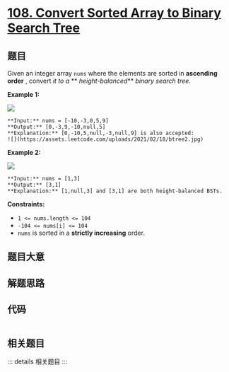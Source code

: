 # [108. Convert Sorted Array to Binary Search Tree](https://leetcode.com/problems/convert-sorted-array-to-binary-search-tree)

## 题目

Given an integer array `nums` where the elements are sorted in **ascending
order** , convert _it to a_ ** _height-balanced_** _binary search tree_.



**Example 1:**

![](https://assets.leetcode.com/uploads/2021/02/18/btree1.jpg)

    
    
    **Input:** nums = [-10,-3,0,5,9]
    **Output:** [0,-3,9,-10,null,5]
    **Explanation:** [0,-10,5,null,-3,null,9] is also accepted:
    ![](https://assets.leetcode.com/uploads/2021/02/18/btree2.jpg)
    

**Example 2:**

![](https://assets.leetcode.com/uploads/2021/02/18/btree.jpg)

    
    
    **Input:** nums = [1,3]
    **Output:** [3,1]
    **Explanation:** [1,null,3] and [3,1] are both height-balanced BSTs.
    



**Constraints:**

  * `1 <= nums.length <= 104`
  * `-104 <= nums[i] <= 104`
  * `nums` is sorted in a **strictly increasing** order.


## 题目大意

## 解题思路

## 代码

```javascript

```

## 相关题目

::: details 相关题目
:::
